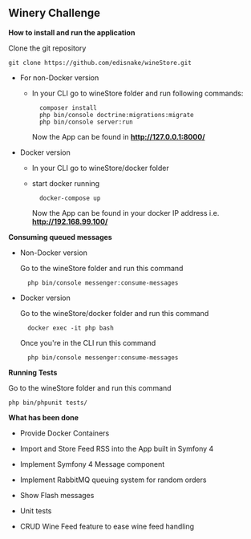 ## Winery Challenge

**How to install and run the application**

Clone the git repository

    git clone https://github.com/edisnake/wineStore.git


* For non-Docker version

    * In your CLI go to wineStore folder and run following commands:
    
            composer install
            php bin/console doctrine:migrations:migrate
            php bin/console server:run

        Now the App can be found in **http://127.0.0.1:8000/**

* Docker version

    * In your CLI go to wineStore/docker folder
    * start docker running 

            docker-compose up

        Now the App can be found in your docker IP address i.e. **http://192.168.99.100/**

**Consuming queued messages**

* Non-Docker version

    Go to the wineStore folder and run this command
    
        php bin/console messenger:consume-messages

* Docker version

    Go to the wineStore/docker folder and run this command

        docker exec -it php bash
    
    Once you're in the CLI run this command

        php bin/console messenger:consume-messages

**Running Tests**

Go to the wineStore folder and run this command

    php bin/phpunit tests/


**What has been done**

* Provide Docker Containers

* Import and Store Feed RSS into the App built in Symfony 4

* Implement Symfony 4 Message component

* Implement RabbitMQ queuing system for random orders

* Show Flash messages

* Unit tests

* CRUD Wine Feed feature to ease wine feed handling

